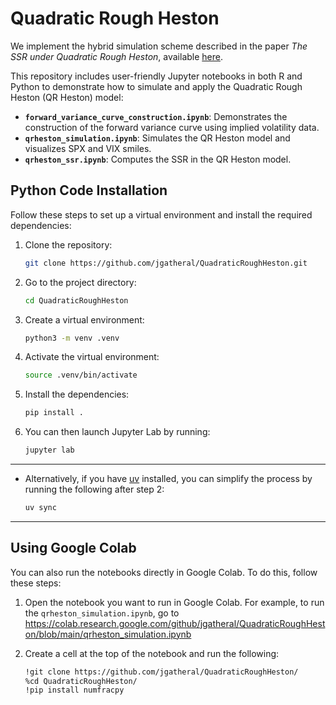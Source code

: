 # Quadratic Rough Heston

We implement the hybrid simulation scheme described in the paper *The SSR under Quadratic Rough Heston*, available [here](https://papers.ssrn.com/sol3/papers.cfm?abstract_id=5239929).

This repository includes user-friendly Jupyter notebooks in both R and Python to demonstrate how to simulate and apply the Quadratic Rough Heston (QR Heston) model:

- **`forward_variance_curve_construction.ipynb`**: Demonstrates the construction of the forward variance curve using implied volatility data.
- **`qrheston_simulation.ipynb`**: Simulates the QR Heston model and visualizes SPX and VIX smiles.
- **`qrheston_ssr.ipynb`**: Computes the SSR in the QR Heston model.

## Python Code Installation

Follow these steps to set up a virtual environment and install the required dependencies:

1. Clone the repository:
   ```bash
   git clone https://github.com/jgatheral/QuadraticRoughHeston.git
   ```

2. Go to the project directory:
   ```bash
   cd QuadraticRoughHeston
   ```

3. Create a virtual environment:
   ```bash
   python3 -m venv .venv
   ```

4. Activate the virtual environment:
   ```bash
   source .venv/bin/activate
   ```

5. Install the dependencies:
   ```bash
   pip install .
   ```

6. You can then launch Jupyter Lab by running:
   ```bash
   jupyter lab
   ```

---

* Alternatively, if you have [uv](https://docs.astral.sh/uv/) installed, you can simplify the process by running the following after step 2:
   ```bash
   uv sync
   ```

---

## Using Google Colab

You can also run the notebooks directly in Google Colab. To do this, follow these steps:

1. Open the notebook you want to run in Google Colab. For example, to run the `qrheston_simulation.ipynb`, go to
https://colab.research.google.com/github/jgatheral/QuadraticRoughHeston/blob/main/qrheston_simulation.ipynb

2. Create a cell at the top of the notebook and run the following:
   ```bash
   !git clone https://github.com/jgatheral/QuadraticRoughHeston/
   %cd QuadraticRoughHeston/
   !pip install numfracpy
   ```